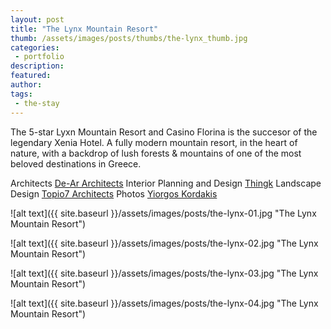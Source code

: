 ```yaml
---
layout: post
title: "The Lynx Mountain Resort"
thumb: /assets/images/posts/thumbs/the-lynx_thumb.jpg
categories:
 - portfolio
description:
featured:
author: 
tags:
 - the-stay
---
```


The 5-star Lyxn Mountain Resort and Casino Florina is the succesor of the legendary Xenia Hotel. A fully modern mountain resort, in the heart of nature, with a backdrop of lush forests & mountains of one of the most beloved destinations in Greece.

<p class="credits">
    <span class="title">Architects</span>
        <span class="contributor"><a href="http://de-ar.gr/">De-Ar Architects</a></span>
    <span class="title">Interior Planning and Design</span>
        <span class="contributor"><a href="https://thingk.gr/">Thingk</a></span>
    <span class="title">Landscape Design</span>
        <span class="contributor"><a href="https://www.facebook.com/topio7architects/">Topio7 Architects</a></span>
    <span class="title">Photos</span>
        <span class="contributor"><a href="http://www.yiorgoskordakis.com/">Yiorgos Kordakis</a></span>
</p>

![alt text]({{ site.baseurl }}/assets/images/posts/the-lynx-01.jpg "The Lynx Mountain Resort")

![alt text]({{ site.baseurl }}/assets/images/posts/the-lynx-02.jpg "The Lynx Mountain Resort")

![alt text]({{ site.baseurl }}/assets/images/posts/the-lynx-03.jpg "The Lynx Mountain Resort")

![alt text]({{ site.baseurl }}/assets/images/posts/the-lynx-04.jpg "The Lynx Mountain Resort")
